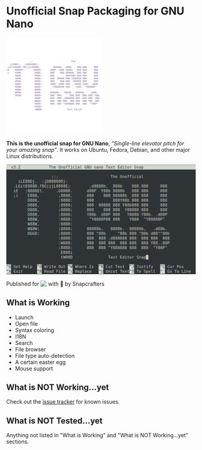# Unofficial Snap Packaging for GNU Nano
<!--
​	Use the Staticaly service for easy access to in-repo pictures:
​	https://www.staticaly.com/
-->
![Logo of GNU Nano](gui/nano.png "Logo of GNU Nano")

**This is the unofficial snap for GNU Nano**, *"Single-line elevator pitch for your amazing snap"*. It works on Ubuntu, Fedora, Debian, and other major Linux distributions.

<!-- Uncomment and modify this when you are provided a build status badge
[![Build Status Badge of the `nano` Snap](https://build.snapcraft.io/badge/Lin-Buo-Ren/nano-snap.svg "Build Status of the `nano` snap")](https://build.snapcraft.io/user/Lin-Buo-Ren/nano-snap)
-->

![Screenshot of the Snapped Application](local/screenshots/main-interface.png "Screenshot of the Snapped Application")

Published for <img src="http://anything.codes/slack-emoji-for-techies/emoji/tux.png" align="top" width="24" /> with 💝 by Snapcrafters

<!-- Uncomment and modify this when you have published the snap to the Snap Store
## Installation
([Don't have snapd installed?](https://snapcraft.io/docs/core/install))

### In Terminal
    # Install Snap #
    sudo snap install --channel=edge --devmode nano
    #sudo snap install --channel=beta nano
    #sudo snap install nano
    
    # Connect the Snap to Required Interfaces #
    ## _plug_name_: Reasoning of connecting _plug_name_ ##
    sudo snap connect nano:_plug_name_
    
    # Connect the Snap to Optional Interfaces #
    ## _plug_name_: Reasoning of connecting _plug_name_ ##
    sudo snap connect nano:_plug_name_

### The Graphical Way
[![Get it from the Snap Store](https://snapcraft.io/static/images/badges/en/snap-store-black.svg)](https://snapcraft.io/nano)
-->

## What is Working
* Launch
* Open file
* Syntax coloring
* I18N
* Search
* File browser
* File type auto-detection
* A certain easter egg
* Mouse support

## What is NOT Working...yet 
Check out the [issue tracker](https://github.com/Lin-Buo-Ren/nano-snap/issues) for known issues.

## What is NOT Tested...yet
Anything not listed in "What is Working" and "What is NOT Working...yet" sections.

<!-- Uncomment when you have initialized the URLs
## Support
* Report issues regarding using this snap to the issue tracker:  
  <https://github.com/Lin-Buo-Ren/nano-snap/issues>
* You may also post on the Snapcraft Forum, under the `snap` topic category:  
  <https://forum.snapcraft.io/c/snap>
-->
